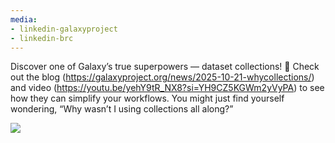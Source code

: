 ```yaml
---
media:
- linkedin-galaxyproject
- linkedin-brc
---
```


Discover one of Galaxy’s true superpowers — dataset collections! 🌟
Check out the blog (https://galaxyproject.org/news/2025-10-21-whycollections/) and video (https://youtu.be/yehY9tR_NX8?si=YH9CZ5KGWm2yVyPA) to see how they can simplify your workflows.
You might just find yourself wondering, “Why wasn’t I using collections all along?”

![](https://raw.githubusercontent.com/galaxyproject/galaxy-hub/refs/heads/master/content/news/2025-10-21-whycollections/theguy.png)
